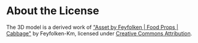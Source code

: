 # About the License

The 3D model is a derived work of ["Asset by Feyfolken | Food Props |
Cabbage"](https://skfb.ly/69TYn) by Feyfolken-Km, licensed under [Creative
Commons Attribution](http://creativecommons.org/licenses/by/4.0/).
